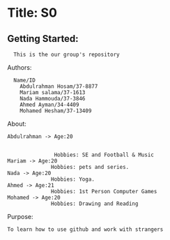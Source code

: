 
  
# Title: S0
## Getting Started:
      This is the our group's repository 
Authors:

      Name/ID
        Abdulrahman Hosam/37-8877
        Mariam salama/37-1613
        Nada Hammouda/37-3846
        Ahmed Ayman/34-4409
        Mohamed Hesham/37-13409

About:


    Abdulrahman -> Age:20


                   Hobbies: SE and Football & Music
    Mariam -> Age:20
                  Hobbies: pets and series.
    Nada -> Age:20
                  Hobbies: Yoga.
    Ahmed -> Age:21
                  Hobbies: 1st Person Computer Games
    Mohamed -> Age:20
                  Hobbies: Drawing and Reading

                   


Purpose:

    To learn how to use github and work with strangers
